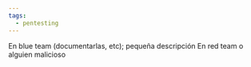 ```yaml
---
tags:
  - pentesting
---
```

En blue team (documentarlas, etc); pequeña descripción
En red team o alguien malicioso